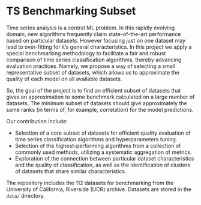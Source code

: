# TS Benchmarking Subset

Time series analysis is a central ML problem. In this rapidly evolving domain, new algorithms frequently claim state-of-the-art performance based on particular datasets. However focusing just on one dataset may lead to over-fitting for it’s general characteristics. In this project we apply a special benchmarking methodology to facilitate a fair and robust comparison of time series classification algorithms, thereby advancing evaluation practices.
Namely, we propose a way of selecting a small representative subset of datasets, which allows us to approximate the quality of each model on all available datasets.

So, the goal of the project is to find an efficient subset of datasets that gives an approximation to some benchmark calculated on a large number of datasets. The minimum subset of datasets should give approximately the same ranks (in terms of, for example, correlation) for the model predictions.

Our contribution include:
  - Selection of a core subset of datasets for efficient quality evaluation of time series classification algorithms  and hyperparameters tuning. 
  - Selection of the highest-performing algorithms from a collection of commonly used methods, utilizing a systematic aggregation of metrics.
  - Exploration of the connection between particular dataset characteristics and the quality of classification, as well as the identification of clusters of datasets that share similar characteristics. 

The repository includes the 112 datasets for benchmarking from the University of California, Riverside (UCR) archive. Datasets are stored in the `data/` directory.

